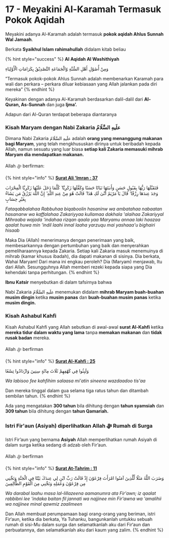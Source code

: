 # 17 - Meyakini Al-Karamah Termasuk Pokok Aqidah

Meyakini adanya Al-Karamah adalah termasuk **pokok aqidah Ahlus Sunnah Wal Jamaah**.

Berkata **Syaikhul Islam rahimahullah** didalam kitab beliau

{% hint style="success" %}
**Al Aqidah Al Washithiyah**

وَمِنْ أُصُوْلِ أَهْلِ السُّنَّةِ وّالْجَمَاعَةِ التَّصْدِيْقُ بِكَرَامَاتِ الْأَوْلِيَاءِ

”Termasuk pokok-pokok Ahlus Sunnah adalah membenarkan Karamah para wali dan perkara – perkara diluar kebiasaan yang Allah jalankan pada diri mereka”
{% endhint %}

Keyakinan dengan adanya Al-Karamah berdasarkan dalil-dalil dari **Al-Quran, As-Sunnah** dan juga **Ijma’.**

Adapun dari Al-Quran terdapat beberapa diantaranya

### Kisah Maryam dengan Nabi Zakaria علَيهِ السَّلَامُ

Dimana Nabi Zakaria علَيهِ السَّلَامُ adalah **orang yang menanggung makanan** **bagi Maryam**, yang telah mengkhususkan dirinya untuk beribadah kepada Allah, namun sesuatu yang luar biasa **setiap kali Zakaria memasuki mihrab Maryam dia mendapatkan makanan.**

Allah ﷻ berfirman:

{% hint style="info" %}
****[**Surat Ali 'Imran : 37**](https://appngaji.com/ali-imran/ayat-37/)****

فَتَقَبَّلَهَا رَبُّهَا بِقَبُولٍ حَسَنٍ وَأَنبَتَهَا نَبَاتًا حَسَنًا وَكَفَّلَهَا زَكَرِيَّا ۖ كُلَّمَا دَخَلَ عَلَيْهَا زَكَرِيَّا الْمِحْرَابَ وَجَدَ عِندَهَا رِزْقًا ۖ قَالَ يَا مَرْيَمُ أَنَّىٰ لَكِ هَٰذَا ۖ قَالَتْ هُوَ مِنْ عِندِ اللَّهِ ۖ إِنَّ اللَّهَ يَرْزُقُ مَن يَشَاءُ بِغَيْرِ حِسَابٍ

_Fataqabbalahaa Rabbuhaa biqaboolin hasaninw wa ambatahaa nabaatan hasananw wa kaffalahaa Zakariyyaa kullamaa dakhala 'alaihaa Zakariyyal Mihraaba wajada 'indahaa rizqan qaala yaa Maryamu annaa laki haazaa qaalat huwa min 'indil laahi innal laaha yarzuqu mai yashaaa'u bighairi hisaab_&#x20;

Maka Dia (Allah) menerimanya dengan penerimaan yang baik, membesarkannya dengan pertumbuhan yang baik dan menyerahkan pemeliharaannya kepada Zakaria. Setiap kali Zakaria masuk menemuinya di mihrab (kamar khusus ibadah), dia dapati makanan di sisinya. Dia berkata, Wahai Maryam! Dari mana ini engkau peroleh? Dia (Maryam) menjawab, Itu dari Allah. Sesungguhnya Allah memberi rezeki kepada siapa yang Dia kehendaki tanpa perhitungan.
{% endhint %}

**Ibnu Katsir** menyebutkan di dalam tafsirnya bahwa&#x20;

Nabi Zakaria علَيهِ السَّلَامُ menemukan didalam **mihrab Maryam buah-buahan musim dingin** ketika **musim panas** dan **buah-buahan musim panas** ketika **musim dingin.**

### Kisah Ashabul Kahfi&#x20;

Kisah Ashabul Kahfi yang Allah sebutkan di awal-awal **surat Al-Kahfi** ketika **mereka tidur dalam waktu yang lama** tanpa **memakan makanan** dan **tidak rusak badan** mereka.

Allah ﷻ berfirman

{% hint style="info" %}
****[**Surat Al-Kahfi : 25**](https://appngaji.com/al-kahf/ayat-25/)****

وَلَبِثُوا فِي كَهْفِهِمْ ثَلَاثَ مِائَةٍ سِنِينَ وَازْدَادُوا تِسْعًا

_Wa labisoo fee kahfihim salaasa mi'atin sineena wazdaadoo tis'aa_

Dan mereka tinggal dalam gua selama tiga ratus tahun dan ditambah sembilan tahun.
{% endhint %}

Ada yang mengatakan **300 tahun** bila dihitung dengan **tahun syamsiah** dan **309 tahun** bila dihitung dengan **tahun Qamariah.**

### Istri Fir'aun (Asiyah) diperlihatkan Allah ﷻ Rumah di Surga

Istri Fir’aun yang bernama **Asiyah** Allah memperlihatkan rumah Asiyah di dalam surga ketika sedang di adzab oleh Fir’aun.

Allah ﷻ berfirman

{% hint style="info" %}
****[**Surat At-Tahrim : 11**](https://appngaji.com/at-tahrim/ayat-11/)****

وَضَرَبَ اللَّهُ مَثَلًا لِّلَّذِينَ آمَنُوا امْرَأَتَ فِرْعَوْنَ إِذْ قَالَتْ رَبِّ ابْنِ لِي عِندَكَ بَيْتًا فِي الْجَنَّةِ وَنَجِّنِي مِن فِرْعَوْنَ وَعَمَلِهِ وَنَجِّنِي مِنَ الْقَوْمِ الظَّالِمِينَ

_Wa darabal laahu masa lal-lillazeena aamanumra ata Fir'awn; iz qaalat rabbibni lee 'indaka baitan fil jannati wa najjinee min Fir'awna wa 'amalihii wa najjinee minal qawmiz zaalimeen_

Dan Allah membuat perumpamaan bagi orang-orang yang beriman, istri Fir‘aun, ketika dia berkata, Ya Tuhanku, bangunkanlah untukku sebuah rumah di sisi-Mu dalam surga dan selamatkanlah aku dari Fir‘aun dan perbuatannya, dan selamatkanlah aku dari kaum yang zalim.
{% endhint %}
